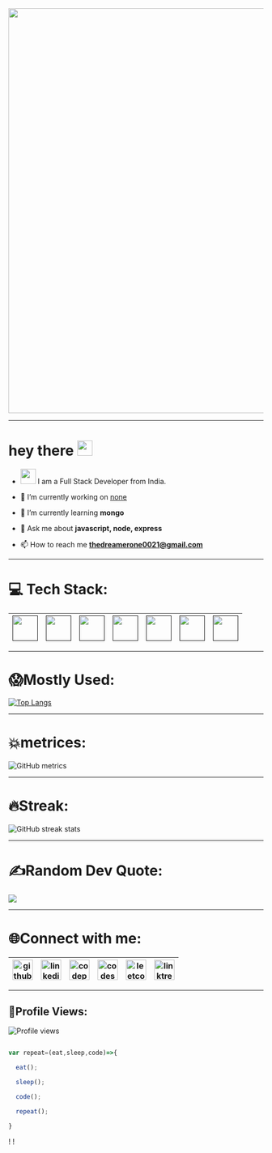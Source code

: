 <div align="center">
  <img src="https://cdn.wallpapersafari.com/34/10/0scLdk.gif" width="800"/>
</div>

---
<h1>
  hey there
  <img src="https://media.giphy.com/media/hvRJCLFzcasrR4ia7z/giphy.gif" width="30px"/>
</h1> 

- <img src="https://media.giphy.com/media/WUlplcMpOCEmTGBtBW/giphy.gif" width="30"> I am a Full Stack Developer from India.

- 🔭 I’m currently working on [none](none)

- 🌱 I’m currently learning **mongo**

- 💬 Ask me about **javascript, node, express**

- 📫 How to reach me **thedreamerone0021@gmail.com**

---
# 💻 Tech Stack:
| [<img src='https://cdn.pixabay.com/photo/2017/08/05/11/16/logo-2582748_1280.png' height='50' />]()| [<img src='https://1000logos.net/wp-content/uploads/2020/09/CSS-Logo.png' height='50'/>]()| [<img src='https://logospng.org/download/javascript/logo-javascript-1024.png' height='50'/>]()| [<img src='https://cdn.shopify.com/s/files/1/0057/5668/2355/files/Postman-logo-orange-2021_1155x.png?v=1637252529' height='50'/>]()| [<img src='https://play-lh.googleusercontent.com/lNy35u_4HIHu4Wqj0WIENtN0HmeZuEx4V8UwdMw0wxcRKvYbskmPEII05HWxK5nI0g' height='50'/>]()|  [<img src='https://miro.medium.com/max/1800/1*HTy1M1eFC7GoW6odSukQVw.png' height='50'/>]() | [<img src='https://upload.wikimedia.org/wikipedia/commons/thumb/9/93/MongoDB_Logo.svg/2560px-MongoDB_Logo.svg.png' height='50'/>]()|
|---|---|---|---|---|---|---|

---
# 😱Mostly Used:
[![Top Langs](https://github-readme-stats.vercel.app/api/top-langs/?username=rajneesh0021)](https://github.com/anuraghazra/github-readme-stats)

---
# 💥metrices:

![GitHub metrics](https://metrics.lecoq.io/rajneesh0021)  

---
# 🔥Streak:

![GitHub streak stats](https://streak-stats.demolab.com/?user=rajneesh0021)  

---
# ✍️Random Dev Quote:
![](https://quotes-github-readme.vercel.app/api?type=horizontal&theme=radical)

---
# 🌐Connect with me:
| [<img src='https://cdn.jsdelivr.net/npm/simple-icons@3.0.1/icons/github.svg' alt='github' height='40'>](https://github.com/Uselessme21) | [<img src='https://cdn.jsdelivr.net/npm/simple-icons@3.0.1/icons/linkedin.svg' alt='linkedin' height='40'>](https://www.linkedin.com/in/rajneesh0021/) | [<img src='https://cdn.jsdelivr.net/npm/simple-icons@3.0.1/icons/codepen.svg' alt='codepen' height='40'>](https://codepen.io/rajneesh0021) | [<img src='https://cdn.jsdelivr.net/npm/simple-icons@3.0.1/icons/codesandbox.svg' alt='codesandbox' height='40'>](https://codesandbox.io/u/rajneesh0021) | [<img src='https://cdn.jsdelivr.net/npm/simple-icons@3.0.1/icons/leetcode.svg' alt='leetcode' height='40'>](https://leetcode.com/rajneesh0021/)  | [<img src='https://drive.google.com/uc?export=view&id=1aLAy4FK972oXXDwCLWWLpHvDGUSHZF8G' alt='linktree' height='40'>](https://linktr.ee/rajneesh0021) |
|---|---|---|---|---|---|

---
## 👀Profile Views:
![Profile views](https://gpvc.arturio.dev/rajneesh0021) 

   
```javascript

var repeat=(eat,sleep,code)=>{

  eat();

  sleep();

  code();

  repeat();

}

```

<!---
postman


node



81html



Rajneesh0021/Rajneesh0021 is a ✨ special ✨ repository because its `README.md` (this file) appears on your GitHub profile.
You can click the Preview link to take a look at your changes.
--->
! [](https://raw.githubusercontent.com/Rajneesh0021/github-stats/master/generated/overview.svg#gh-dark-mode-only)
! [](https://raw.githubusercontent.com/Rajneesh0021/github-stats/master/generated/overview.svg#gh-light-mode-only)
